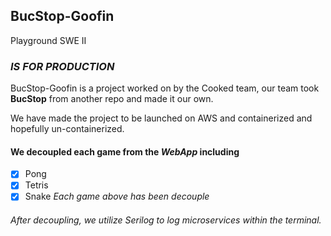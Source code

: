 ## BucStop-Goofin 
Playground SWE II 
### *IS FOR PRODUCTION*
BucStop-Goofin is a project worked on by the Cooked team, 
our team took __BucStop__ from another repo and made it our own.

We have made the project to be launched on AWS and containerized and hopefully un-containerized. 
#### We decoupled each game from the _WebApp_ including 
- [x]  Pong 
- [x]  Tetris
- [x]  Snake
 *Each game above has been decouple* 
###### After decoupling, we utilize *Serilog* to log microservices within the terminal.
